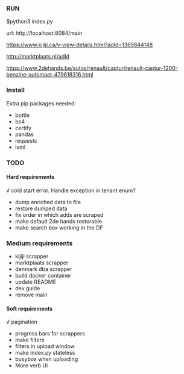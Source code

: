 ### RUN

$python3 index.py

url: http://localhost:8084/main

https://www.kijiji.ca/v-view-details.html?adId=1369844148

http://marktplaats.nl/adId

https://www.2dehands.be/autos/renault/captur/renault-captur-1200-benzine-automaat-479618316.html

### Install

Extra pip packages needed:
- bottle
- bs4
- certify
- pandas
- requests
- lxml

### TODO

#### Hard requirements
√ cold start error. Handle exception in tenant enum?
- dump enriched data to file
- restore dumped data
- fix order in which adds are scraped
- make default 2de hands restorable
- make search box working in the DF

### Medium requirements
- kijiji scrapper
- marktplaats scrapper
- denmark dba scrapper
- build docker container
- update README
- dev guide
- remove main

#### Soft requirements
√ pagination
- progress bars for scrappers
- make filters
- filters in upload window
- make index.py stateless
- busybox when uploading
- More verb Ui

